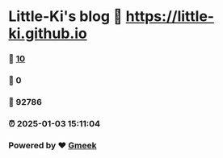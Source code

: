 # Little-Ki's blog :link: https://little-ki.github.io 
### :page_facing_up: [10](https://little-ki.github.io/tag.html) 
### :speech_balloon: 0 
### :hibiscus: 92786 
### :alarm_clock: 2025-01-03 15:11:04 
### Powered by :heart: [Gmeek](https://github.com/Meekdai/Gmeek)
